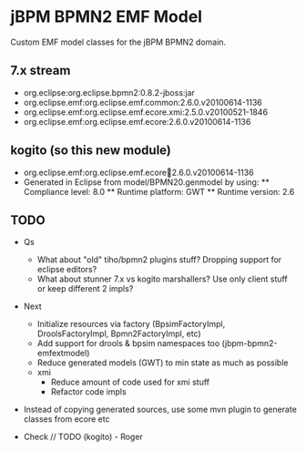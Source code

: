 jBPM BPMN2 EMF Model
====================

Custom EMF model classes for the jBPM BPMN2 domain.

7.x stream
-----------
* org.eclipse:org.eclipse.bpmn2:0.8.2-jboss:jar
* org.eclipse.emf:org.eclipse.emf.common:2.6.0.v20100614-1136
* org.eclipse.emf:org.eclipse.emf.ecore.xmi:2.5.0.v20100521-1846
* org.eclipse.emf:org.eclipse.emf.ecore:2.6.0.v20100614-1136

kogito (so this new module)
---------------------------
* org.eclipse.emf:org.eclipse.emf.ecore:jar:2.6.0.v20100614-1136
* Generated in Eclipse from model/BPMN20.genmodel by using:
** Compliance level: 8.0
** Runtime platform: GWT
** Runtime version: 2.6


TODO
----
* Qs
    * What about "old" tiho/bpmn2 plugins stuff? Dropping support for eclipse editors?
    * What about stunner 7.x vs kogito marshallers? Use only client stuff or keep different 2 impls?

* Next
    * Initialize resources via factory (BpsimFactoryImpl, DroolsFactoryImpl, Bpmn2FactoryImpl, etc)
    * Add support for drools & bpsim namespaces too (jbpm-bpmn2-emfextmodel)
    * Reduce generated models (GWT) to min state as much as possible
    * xmi
        * Reduce amount of code used for xmi stuff
        * Refactor code impls  

* Instead of copying generated sources, use some mvn plugin to generate classes from ecore etc
* Check // TODO (kogito) - Roger

